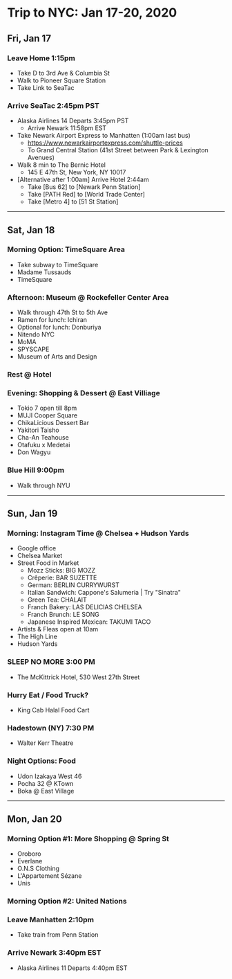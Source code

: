 # Trip to NYC: Jan 17-20, 2020
## Fri, Jan 17
### Leave Home 1:15pm
- Take D to 3rd Ave & Columbia St
- Walk to Pioneer Square Station
- Take Link to SeaTac

### Arrive SeaTac 2:45pm PST
- Alaska Airlines 14 Departs 3:45pm PST
  - Arrive Newark 11:58pm EST
- Take Newark Airport Express to Manhatten (1:00am last bus)
  - https://www.newarkairportexpress.com/shuttle-prices
  - To Grand Central Station (41st Street between Park & Lexington Avenues)
- Walk 8 min to The Bernic Hotel
  - 145 E 47th St, New York, NY 10017
- [Alternative after 1:00am] Arrive Hotel 2:44am
  - Take [Bus 62] to [Newark Penn Station]
  - Take [PATH Red] to [World Trade Center]
  - Take [Metro 4] to [51 St Station]

----

## Sat, Jan 18
### Morning Option: TimeSquare Area
- Take subway to TimeSquare
- Madame Tussauds
- TimeSquare

### Afternoon: Museum @ Rockefeller Center Area
- Walk through 47th St to 5th Ave
- Ramen for lunch: Ichiran
- Optional for lunch: Donburiya
- Nitendo NYC
- MoMA
- SPYSCAPE
- Museum of Arts and Design

### Rest @ Hotel

### Evening: Shopping & Dessert @ East Villiage
- Tokio 7 open till 8pm
- MUJI Cooper Square
- ChikaLicious Dessert Bar
- Yakitori Taisho
- Cha-An Teahouse
- Otafuku x Medetai
- Don Wagyu

### Blue Hill 9:00pm
- Walk through NYU

----

## Sun, Jan 19
### Morning: Instagram Time @ Chelsea + Hudson Yards
- Google office
- Chelsea Market
- Street Food in Market
  - Mozz Sticks: BIG MOZZ
  - Crêperie: BAR SUZETTE
  - German: BERLIN CURRYWURST
  - Italian Sandwich: Cappone's Salumeria | Try "Sinatra"
  - Green Tea: CHALAIT
  - Franch Bakery: LAS DELICIAS CHELSEA
  - Franch Brunch: LE SONG
  - Japanese Inspired Mexican: TAKUMI TACO
- Artists & Fleas open at 10am
- The High Line
- Hudson Yards

### SLEEP NO MORE 3:00 PM	
- The McKittrick Hotel, 530 West 27th Street

### Hurry Eat / Food Truck?
- King Cab Halal Food Cart

### Hadestown (NY) 7:30 PM
- Walter Kerr Theatre

### Night Options: Food
- Udon Izakaya West 46
- Pocha 32 @ KTown
- Boka @ East Village

----

## Mon, Jan 20
### Morning Option #1: More Shopping @ Spring St
- Oroboro
- Everlane
- O.N.S Clothing
- L'Appartement Sézane
- Unis

### Morning Option #2: United Nations

### Leave Manhatten 2:10pm
- Take train from Penn Station

### Arrive Newark 3:40pm EST
- Alaska Airlines 11 Departs 4:40pm EST
